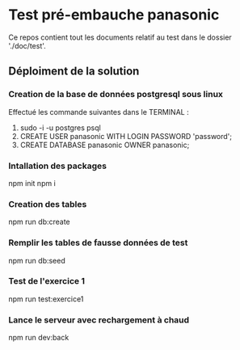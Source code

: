 # Test pré-embauche panasonic
Ce repos contient tout les documents relatif au test dans le dossier './doc/test'.

## Déploiment de la solution

### Creation de la base de données postgresql sous linux
Effectué les commande suivantes dans le TERMINAL :
1. sudo -i -u postgres psql
1. CREATE USER panasonic WITH LOGIN PASSWORD 'password';
1. CREATE DATABASE panasonic OWNER panasonic;

### Intallation des packages
npm init
npm i

### Creation des tables
npm run db:create

### Remplir les tables de fausse données de test
npm run db:seed

### Test de l'exercice 1
npm run test:exercice1

### Lance le serveur avec rechargement à chaud
npm run dev:back